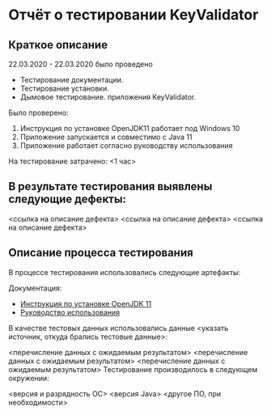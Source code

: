 # Отчёт о тестировании KeyValidator #
## Краткое описание ##
22.03.2020 - 22.03.2020 было проведено 
- Тестирование документации.
- Тестирование установки.
- Дымовое тестирование.
приложения KeyValidator.

Было проверено:
1. Инструкция по установке OpenJDK11 работает под Windows 10
2. Приложение запускается и совместимо с Java 11
3. Приложение работает согласно руководству использования

На тестирование затрачено: <1 час>

## В результате тестирования выявлены следующие дефекты: ##

<ссылка на описание дефекта>
<ссылка на описание дефекта>
<ссылка на описание дефекта>
## Описание процесса тестирования ##
В процессе тестирования использовались следующие артефакты:

Документация:
- [Инструкция по установке OpenJDK 11](https://github.com/netology-code/javaqa-homeworks/blob/master/intro/openjdk11-manual.md)
- [Руководство использования](https://github.com/netology-code/javaqa-homeworks/blob/master/intro/user-manual.md)


В качестве тестовых данных использовались данные <указать источник, откуда брались тестовые данные>:

<перечисление данных с ожидаемым результатом>
<перечисление данных с ожидаемым результатом>
<перечисление данных с ожидаемым результатом>
Тестирование производилось в следующем окружении:

<версия и разрядность ОС>
<версия Java>
<другое ПО, при необходимости>
